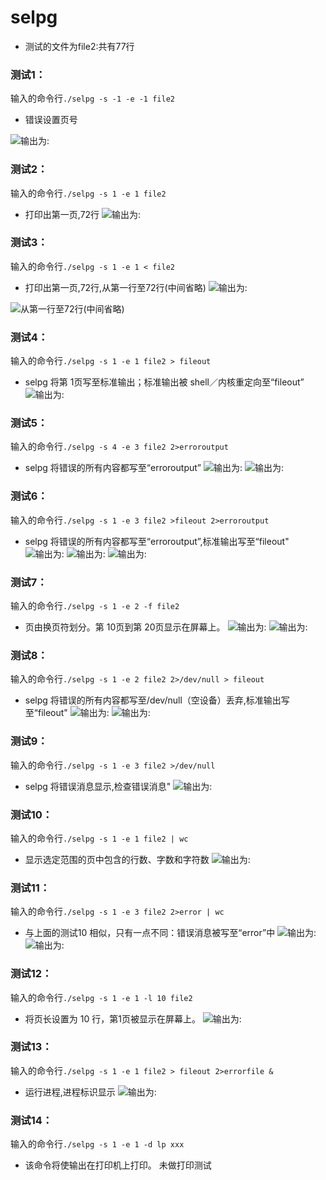 # selpg
* 测试的文件为file2:共有77行

### 测试1：
输入的命令行`./selpg -s -1 -e -1 file2`
+ 错误设置页号

![输出为:](https://github.com/wuxuemin/selpg/blob/master/image/1-1.png?raw=true)


### 测试2：
输入的命令行`./selpg -s 1 -e 1 file2`
+  打印出第一页,72行
![输出为:](https://github.com/wuxuemin/selpg/blob/master/image/1-2.png?raw=true)


### 测试3：
输入的命令行`./selpg -s 1 -e 1 < file2`
+  打印出第一页,72行,从第一行至72行(中间省略)
![输出为:](https://github.com/wuxuemin/selpg/blob/master/image/1-3.png?raw=true)

![从第一行至72行(中间省略)](https://github.com/wuxuemin/selpg/blob/master/image/1-3-2.png?raw=true)


### 测试4：
输入的命令行`./selpg -s 1 -e 1 file2 > fileout`
+  selpg 将第 1页写至标准输出；标准输出被 shell／内核重定向至“fileout”
![输出为:](https://github.com/wuxuemin/selpg/blob/master/image/1-4.png?raw=true)

### 测试5：
输入的命令行`./selpg -s 4 -e 3 file2 2>erroroutput`
+ selpg 将错误的所有内容都写至“erroroutput”
![输出为:](https://github.com/wuxuemin/selpg/blob/master/image/1-5-1.png?raw=true)
![输出为:](https://github.com/wuxuemin/selpg/blob/master/image/1-5-2.png?raw=true)

### 测试6：
输入的命令行`./selpg -s 1 -e 3 file2 >fileout 2>erroroutput`
+ selpg 将错误的所有内容都写至“erroroutput”,标准输出写至“fileout"
![输出为:](https://github.com/wuxuemin/selpg/blob/master/image/1-6-1.png?raw=true)
![输出为:](https://github.com/wuxuemin/selpg/blob/master/image/1-6-2.png?raw=true)
![输出为:](https://github.com/wuxuemin/selpg/blob/master/image/1-6-3.png?raw=true)

### 测试7：
输入的命令行`./selpg -s 1 -e 2 -f file2`
+ 页由换页符划分。第 10页到第 20页显示在屏幕上。
![输出为:](https://github.com/wuxuemin/selpg/blob/master/image/1-7-1.png?raw=true)
![输出为:](https://github.com/wuxuemin/selpg/blob/master/image/1-7-2.png?raw=true)

### 测试8：
输入的命令行`./selpg -s 1 -e 2 file2 2>/dev/null > fileout`
+ selpg 将错误的所有内容都写至/dev/null（空设备）丢弃,标准输出写至“fileout"
![输出为:](https://github.com/wuxuemin/selpg/blob/master/image/xin1-9-1(7).png?raw=true)
![输出为:](https://github.com/wuxuemin/selpg/blob/master/image/1-9-2(7).png?raw=true)

### 测试9：
输入的命令行`./selpg -s 1 -e 3 file2 >/dev/null`
+ selpg 将错误消息显示,检查错误消息"
![输出为:](https://github.com/wuxuemin/selpg/blob/master/image/1-10(8).png?raw=true)

### 测试10：
输入的命令行`./selpg -s 1 -e 1 file2 | wc`
+ 显示选定范围的页中包含的行数、字数和字符数
![输出为:](https://github.com/wuxuemin/selpg/blob/master/image/1-11.png?raw=true)

### 测试11：
输入的命令行`./selpg -s 1 -e 3 file2 2>error | wc`
+ 与上面的测试10 相似，只有一点不同：错误消息被写至“error”中
![输出为:](https://github.com/wuxuemin/selpg/blob/master/image/1-12-1.png?raw=true)
![输出为:](https://github.com/wuxuemin/selpg/blob/master/image/1-12-2.png?raw=true)

### 测试12：
输入的命令行`./selpg -s 1 -e 1 -l 10 file2`
+ 将页长设置为 10 行，第1页被显示在屏幕上。
![输出为:](https://github.com/wuxuemin/selpg/blob/master/image/2-1.png?raw=true)


### 测试13：
输入的命令行`./selpg -s 1 -e 1 file2 > fileout 2>errorfile &`
+ 运行进程,进程标识显示
![输出为:](https://github.com/wuxuemin/selpg/blob/master/image/1-14.png?raw=true)

### 测试14：
输入的命令行`./selpg -s 1 -e 1 -d lp xxx`
+ 该命令将使输出在打印机上打印。
未做打印测试
